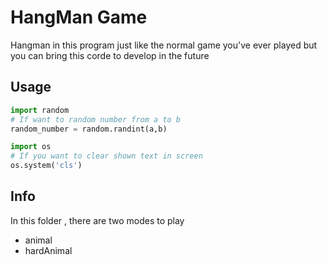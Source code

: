 # HangMan Game
Hangman in this program just like the normal game you've ever played but you can bring this corde to develop in the future

## Usage
```python
import random
# If want to random number from a to b
random_number = random.randint(a,b) 

import os
# If you want to clear shown text in screen
os.system('cls')
```

## Info
In this folder , there are two modes to play 
* animal
* hardAnimal

